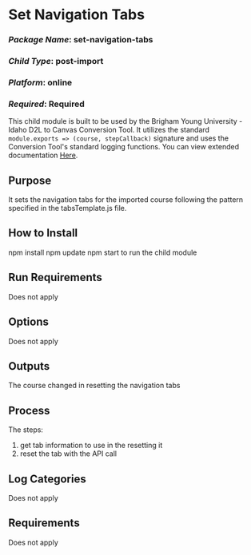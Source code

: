 # Set Navigation Tabs
### *Package Name*: set-navigation-tabs
### *Child Type*: post-import
### *Platform*: online
### *Required*: Required

This child module is built to be used by the Brigham Young University - Idaho D2L to Canvas Conversion Tool. It utilizes the standard `module.exports => (course, stepCallback)` signature and uses the Conversion Tool's standard logging functions. You can view extended documentation [Here](https://github.com/byuitechops/d2l-to-canvas-conversion-tool/tree/master/documentation).

## Purpose
It sets the navigation tabs for the imported course following the pattern specified in the tabsTemplate.js file.

## How to Install
npm install
npm update 
npm start to run the child module

## Run Requirements
Does not apply

## Options
Does not apply

## Outputs
The course changed in resetting the navigation tabs

## Process
The steps: 
1. get tab information to use in the resetting it
2. reset the tab with the API call 

## Log Categories
Does not apply

## Requirements
Does not apply